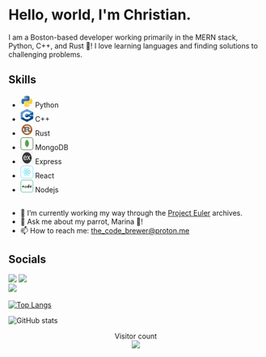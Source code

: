 # Hello, world, I'm Christian.

I am a Boston-based developer working primarily in the MERN stack, Python, C++, and Rust 🦀! I love learning languages and finding solutions to challenging problems. 

## Skills
- <a href="https://www.python.org/"><img src="https://raw.githubusercontent.com/christian-the-brewer/christian-the-brewer/e9aec9d8763ee545b8b6988cffc3775d400530f3/python-svgrepo-com(1).svg" width="25" height="25" alt="Python logo" /></a> Python
- <a href="https://isocpp.org/"><img src="https://github.com/christian-the-brewer/christian-the-brewer/blob/main/c++_logo.png?raw=true" width="25" height="25" alt="C++ logo" /></a> C++
- <a href="https://www.rust-lang.org/"><img src="https://raw.githubusercontent.com/christian-the-brewer/christian-the-brewer/24a697c8852adfe8f14625f50389f20142d44dcb/rust.svg" width="25" height="25" alt="Rust logo" /></a> Rust
- <a href="https://www.mongodb.com/"><img src="https://raw.githubusercontent.com/christian-the-brewer/christian-the-brewer/23a61e6ee466d53fdbbbd69e6aa0675128d45254/mongodb.svg" width="25" height="25" alt="MongoDB logo" /></a> MongoDB
- <a href="https://expressjs.com/en/guide/routing.html"><img src="https://github.com/christian-the-brewer/christian-the-brewer/blob/main/express-js-icon-12-1704235696.jpeg?raw=true" width="25" height="25" alt="Express logo" /></a> Express
- <a href="https://reactjs.org/"><img src="https://raw.githubusercontent.com/christian-the-brewer/christian-the-brewer/5448884dff1fe89624d5683fcdce6e89e4411bd4/react-svgrepo-com(1).svg" width="25" height="25" alt="React logo" /></a> React
- <a href="https://nodejs.org/en/"><img src="https://raw.githubusercontent.com/christian-the-brewer/christian-the-brewer/5448884dff1fe89624d5683fcdce6e89e4411bd4/nodejs-svgrepo-com.svg" width="25" height="25" alt="Node logo" /></a> Nodejs

##
- 🔭 I’m currently working my way through the [Project Euler](https://projecteuler.net/archives) archives.
- 💬 Ask me about my parrot, Marina 🦜!
- 📫 How to reach me: the_code_brewer@proton.me 

## Socials
<!-- <a href="https://www.linkedin.com/in/christianbrewer/" target="_blank" rel="noreferrer"><img
src="https://img.shields.io/linkedin/connect/christianbrewer?logo=linkedin&style=for-the-badge&color=0891b2&labelColor=1c1917"
/></a> -->
<a href="https://www.twitter.com/the_code_brewer" target="_blank" rel="noreferrer"><img
src="https://img.shields.io/twitter/follow/the_code_brewer?logo=twitter&style=for-the-badge&color=0891b2&labelColor=1c1917"
/></a><span>  </span><a href="https://www.github.com/christian-the-brewer" target="_blank" rel="noreferrer"><img
src="https://img.shields.io/github/followers/christian-the-brewer?logo=github&style=for-the-badge&color=0891b2&labelColor=1c1917" /></a><br>
<a href="https://www.codewars.com/users/christian-the-brewer" target="_blank" rel="noreferrer"><img src="https://www.codewars.com/users/christian-the-brewer/badges/large"></a>

[![Top Langs](https://github-readme-stats.vercel.app/api/top-langs/?username=christian-the-brewer)](https://github.com/anuraghazra/github-readme-stats)

![GitHub stats](https://github-readme-stats.vercel.app/api?username=christian-the-brewer&show_icons=true)  

<p align="center"> 
  Visitor count<br>
  <img src="https://profile-counter.glitch.me/christian-the-brewer/count.svg" />
</p>
<!--
**christian-the-brewer/christian-the-brewer** is a ✨ _special_ ✨ repository because its `README.md` (this file) appears on your GitHub profile. 

Here are some ideas to get you started:

- 🔭 I’m currently working on ...
- 🌱 I’m currently learning ...
- 👯 I’m looking to collaborate on ...
- 🤔 I’m looking for help with ...
- 💬 Ask me about ...
- 📫 How to reach me: ...
- 😄 Pronouns: ...
- ⚡ Fun fact: ...
-->

